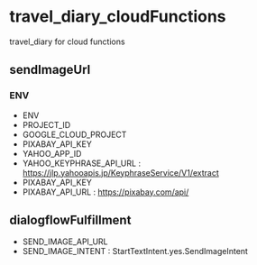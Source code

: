 # travel_diary_cloudFunctions
travel_diary for cloud functions

## sendImageUrl
### ENV
- ENV
- PROJECT_ID
- GOOGLE_CLOUD_PROJECT
- PIXABAY_API_KEY
- YAHOO_APP_ID
- YAHOO_KEYPHRASE_API_URL : https://jlp.yahooapis.jp/KeyphraseService/V1/extract
- PIXABAY_API_KEY
- PIXABAY_API_URL : https://pixabay.com/api/

## dialogflowFulfillment
- SEND_IMAGE_API_URL
- SEND_IMAGE_INTENT : StartTextIntent.yes.SendImageIntent